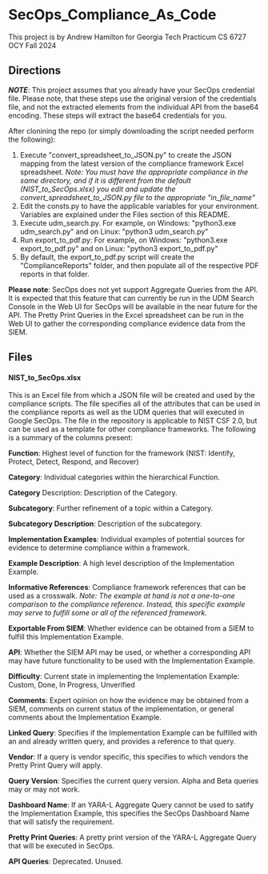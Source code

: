 # SecOps_Compliance_As_Code
 
This project is by Andrew Hamilton for Georgia Tech Practicum CS 6727 OCY Fall 2024

## Directions
***NOTE***:  This project assumes that you already have your SecOps credential file.  Please note, that these steps use the original version of the credentials file, and not the extracted elements from the individual API from the base64 encoding.  These steps will extract the base64 credentials for you. 

After clonining the repo (or simply downloading the script needed perform the following):

1. Execute "convert_spreadsheet_to_JSON.py" to create the JSON mapping from the latest version of the compliance framework Excel spreadsheet. _Note:  You must have the appropriate compliance in the same directory, and if it is different from the default (NIST_to_SecOps.xlsx) you edit and update the convert_spreadsheet_to_JSON.py file to the appropriate "in_file_name"_
2. Edit the consts.py to have the applicable variables for your environment.  Variables are explained under the Files section of this README.
3. Execute udm_search.py.  For example, on Windows:  "python3.exe udm_search.py" and on Linux:  "python3 udm_search.py"
4. Run export_to_pdf.py:  For example, on Windows:  "python3.exe export_to_pdf.py" and on Linux:  "python3 export_to_pdf.py"
5. By default, the export_to_pdf.py script will create the "ComplianceReports" folder, and then populate all of the respective PDF reports in that folder.

**Please note**:  SecOps does not yet support Aggregate Queries from the API.  It is expected that this feature that can currently be run in the UDM Search Console in the Web UI for SecOps will be available in the near future for the API.  The Pretty Print Queries in the Excel spreadsheet can be run in the Web UI to gather the corresponding compliance evidence data from the SIEM.


## Files
#### NIST_to_SecOps.xlsx

This is an Excel file from which a JSON file will be created and used by the compliance scripts.  The file specifies all of the attributes that can be used in the compliance reports as well as the UDM queries that will executed in Google SecOps.  The file in the repository is applicable to NIST CSF 2.0, but can be used as a template for other compliance frameworks.  The following is a summary of the columns present:

**Function**:  Highest level of function for the framework (NIST:  Identify, Protect, Detect, Respond, and Recover) 

**Category**:  Individual categories within the hierarchical Function.

**Category** Description:  Description of the Category.

**Subcategory**:  Further refinement of a topic within a Category.

**Subcategory Description**:  Description of the subcategory.

**Implementation Examples**:  Individual examples of potential sources for evidence to determine compliance within a framework.

**Example Description**:  A high level description of the Implementation Example.

**Informative References**:  Compliance framework references that can be used as a crosswalk.  *Note:  The example at hand is not a one-to-one comparison to the compliance 
reference.  Instead, this specific example may serve to fulfill some or all of the referenced framework.*

**Exportable From SIEM**:  Whether evidence can be obtained from a SIEM to fulfill this Implementation Example.

**API**:  Whether the SIEM API may be used, or whether a corresponding API may have future functionality to be used with the Implementation Example.

**Difficulty**:  Current state in implementing the Implementation Example:  Custom, Done, In Progress, Unverified

**Comments**:  Expert opinion on how the evidence may be obtained from a SIEM, comments on current status of the implementation, or general comments about the Implementation Example.

**Linked Query**:  Specifies if the Implementation Example can be fulfilled with an and already written query, and provides a reference to that query.

**Vendor**:  If a query is vendor specific, this specifies to which vendors the Pretty Print Query will apply.

**Query Version**:  Specifies the current query version.  Alpha and Beta queries may or may not work.

**Dashboard Name**:  If an YARA-L Aggregate Query cannot be used to satify the Implementation Example, this specifies the SecOps Dashboard Name that will satisfy the requirement.

**Pretty Print Queries**:  A pretty print version of the YARA-L Aggregate Query that will be executed in SecOps.

**API Queries**:  Deprecated.  Unused.

